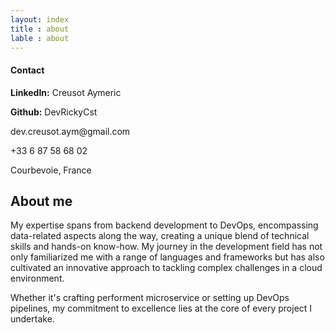 ```yaml
---
layout: index
title : about
lable : about
---
```

<div class="container div_abount_me content">
    <div class="row">
        <div class="col-4">
            <div class="contact-block">
                <h4 class="blue">Contact</h4>
                <div class="contact-info">
                  <p><strong>LinkedIn:</strong> Creusot Aymeric</p>
                  <p><strong>Github:</strong> DevRickyCst</p>
                  <p>dev.creusot.aym@gmail.com</p>
                  <p>+33 6 87 58 68 02</p>
                  <p>Courbevoie, France</p>
                </div>
              </div>
        </div>
        <div class="col-8">
            <div class="div-about-me-content">
                <h2 class="section-title blue bold">About me</h2>
                    <p>
                        My expertise spans from backend development to DevOps, encompassing data-related aspects along the way, 
                        creating a unique blend of technical skills and hands-on know-how. My journey in the development field 
                        has not only familiarized me with a range of languages and frameworks but has also cultivated an innovative 
                        approach to tackling complex challenges in a cloud environment.
                    </p>
                    <p>
                        Whether it's crafting performent microservice or setting up DevOps pipelines, my commitment to excellence lies 
                        at the core of every project I undertake.
                    </p>
            </div>
        </div>
    </div>
</div>